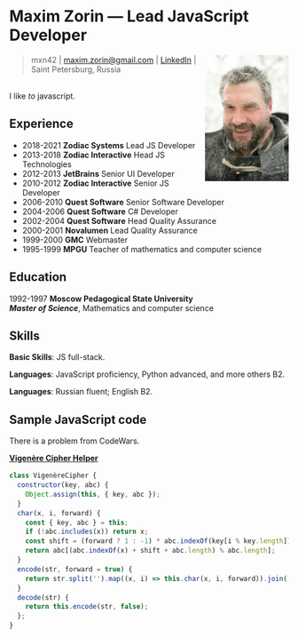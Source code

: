 # Maxim Zorin &mdash; **Lead JavaScript Developer**
<img align="right" width="30%" src="photo.jpg">

<div style="font-size: 150%"></div>

<blockquote>
mxn42 | <a href="mailto:maxim.zorin@gmail.com">maxim.zorin@gmail.com</a> | <a href="https://www.linkedin.com/in/maximzorin/">LinkedIn</a> | Saint Petersburg, Russia
</blockquote>

\
I like _to_ javascript.

## Experience

- 2018-2021 **Zodiac Systems** Lead JS Developer
- 2013-2018 **Zodiac Interactive** Head JS Technologies
- 2012-2013 **JetBrains** Senior UI Developer
- 2010-2012 **Zodiac Interactive** Senior JS Developer
- 2006-2010 **Quest Software** Senior Software Developer
- 2004-2006 **Quest Software** C# Developer
- 2002-2004 **Quest Software** Head Quality Assurance
- 2000-2001 **Novalumen** Lead Quality Assurance
- 1999-2000 **GMC** Webmaster
- 1995-1999 **MPGU** Teacher of mathematics and computer science

## Education

1992-1997 **Moscow Pedagogical State University** \
_**Master of Science**_\, Mathematics and computer science

## Skills

**Basic Skills**: JS full-stack.

**Languages**: JavaScript proficiency, Python advanced, and more others B2.

**Languages**: Russian fluent; English B2.

## Sample JavaScript code

There is a problem from CodeWars.

**[Vigenère Cipher Helper](https://www.codewars.com/kata/52d1bd3694d26f8d6e0000d3)**
```javascript
class VigenèreCipher {
  constructor(key, abc) {
    Object.assign(this, { key, abc });
  }
  char(x, i, forward) {
    const { key, abc } = this;
    if (!abc.includes(x)) return x; 
    const shift = (forward ? 1 : -1) * abc.indexOf(key[i % key.length]);
    return abc[(abc.indexOf(x) + shift + abc.length) % abc.length];
  }
  encode(str, forward = true) {
    return str.split('').map((x, i) => this.char(x, i, forward)).join('');
  }
  decode(str) {
    return this.encode(str, false);
  };
}
```
